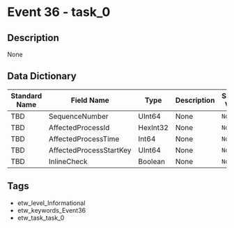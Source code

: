 # Event 36 - task_0

## Description
None

## Data Dictionary
|Standard Name|Field Name|Type|Description|Sample Value|
|---|---|---|---|---|
|TBD|SequenceNumber|UInt64|None|`None`|
|TBD|AffectedProcessId|HexInt32|None|`None`|
|TBD|AffectedProcessTime|Int64|None|`None`|
|TBD|AffectedProcessStartKey|UInt64|None|`None`|
|TBD|InlineCheck|Boolean|None|`None`|

## Tags
* etw_level_Informational
* etw_keywords_Event36
* etw_task_task_0